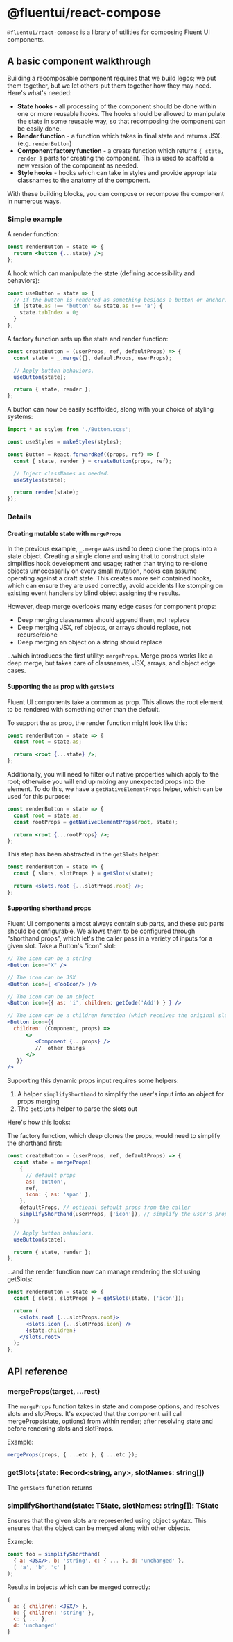 # @fluentui/react-compose

`@fluentui/react-compose` is a library of utilities for composing Fluent UI components.

## A basic component walkthrough

Building a recomposable component requires that we build legos; we put them together, but we let others put them together how they may need. Here's what's needed:

- **State hooks** - all processing of the component should be done within one or more reusable hooks. The hooks should be allowed to manipulate the state in some reusable way, so that recomposing the component can be easily done.
- **Render function** - a function which takes in final state and returns JSX. (e.g. `renderButton`)
- **Component factory function** - a create function which returns `{ state, render }` parts for creating the component. This is used to scaffold a new version of the component as needed.
- **Style hooks** - hooks which can take in styles and provide appropriate classnames to the anatomy of the component.

With these building blocks, you can compose or recompose the component in numerous ways.

### Simple example

A render function:

```jsx
const renderButton = state => {
  return <button {...state} />;
};
```

A hook which can manipulate the state (defining accessibility and behaviors):

```jsx
const useButton = state => {
  // If the button is rendered as something besides a button or anchor, make it focusable.
  if (state.as !== 'button' && state.as !== 'a') {
    state.tabIndex = 0;
  }
};
```

A factory function sets up the state and render function:

```jsx
const createButton = (userProps, ref, defaultProps) => {
  const state = _.merge({}, defaultProps, userProps);

  // Apply button behaviors.
  useButton(state);

  return { state, render };
};
```

A button can now be easily scaffolded, along with your choice of styling systems:

```jsx
import * as styles from './Button.scss';

const useStyles = makeStyles(styles);

const Button = React.forwardRef((props, ref) => {
  const { state, render } = createButton(props, ref);

  // Inject classNames as needed.
  useStyles(state);

  return render(state);
});
```

### Details

#### Creating mutable state with `mergeProps`

In the previous example, `_.merge` was used to deep clone the props into a state object. Creating a single clone and using that to construct state simplifies hook development and usage; rather than trying to re-clone objects unnecessarily on every small mutation, hooks can assume operating against a draft state. This creates more self contained hooks, which can ensure they are used correctly, avoid accidents like stomping on existing event handlers by blind object assigning the results.

However, deep merge overlooks many edge cases for component props:

- Deep merging classnames should append them, not replace
- Deep merging JSX, ref objects, or arrays should replace, not recurse/clone
- Deep merging an object on a string should replace

...which introduces the first utility: `mergeProps`. Merge props works like a deep merge, but takes care of classnames, JSX, arrays, and object edge cases.

#### Supporting the `as` prop with `getSlots`

Fluent UI components take a common `as` prop. This allows the root element to be rendered with something other than the default.

To support the `as` prop, the render function might look like this:

```jsx
const renderButton = state => {
  const root = state.as;

  return <root {...state} />;
};
```

Additionally, you will need to filter out native properties which apply to the root; otherwise you will end up mixing any unexpected props into the element. To do this, we have a `getNativeElementProps` helper, which can be used for this purpose:

```jsx
const renderButton = state => {
  const root = state.as;
  const rootProps = getNativeElementProps(root, state);

  return <root {...rootProps} />;
};
```

This step has been abstracted in the `getSlots` helper:

```jsx
const renderButton = state => {
  const { slots, slotProps } = getSlots(state);

  return <slots.root {...slotProps.root} />;
};
```

#### Supporting shorthand props

Fluent UI components almost always contain sub parts, and these sub parts should be configurable. We allows them to be configured through "shorthand props", which let's the caller pass in a variety of inputs for a given slot. Take a Button's "icon" slot:

```jsx
// The icon can be a string
<Button icon="X" />

// The icon can be JSX
<Button icon={ <FooIcon/> }/>

// The icon can be an object
<Button icon={{ as: 'i', children: getCode('Add') } } />

// The icon can be a children function (which receives the original slot and props)
<Button icon={{
  children: (Component, props) =>
      <>
         <Component {...props} />
         //  other things
      </>
   }}
/>
```

Supporting this dynamic props input requires some helpers:

1. A helper `simplifyShorthand` to simplify the user's input into an object for props merging
2. The `getSlots` helper to parse the slots out

Here's how this looks:

The factory function, which deep clones the props, would need to simplify the shorthand first:

```jsx
const createButton = (userProps, ref, defaultProps) => {
  const state = mergeProps(
    {
      // default props
      as: 'button',
      ref,
      icon: { as: 'span' },
    },
    defaultProps, // optional default props from the caller
    simplifyShorthand(userProps, ['icon']), // simplify the user's props
  );

  // Apply button behaviors.
  useButton(state);

  return { state, render };
};
```

...and the render function now can manage rendering the slot using getSlots:

```jsx
const renderButton = state => {
  const { slots, slotProps } = getSlots(state, ['icon']);

  return (
    <slots.root {...slotProps.root}>
      <slots.icon {...slotProps.icon} />
      {state.children}
    </slots.root>
  );
};
```

## API reference

### mergeProps(target, ...rest)

The `mergeProps` function takes in state and compose options, and resolves slots and slotProps.
It's expected that the component will call mergeProps(state, options) from within
render; after resolving state and before rendering slots and slotProps.

Example:

```jsx
mergeProps(props, { ...etc }, { ...etc });
```

### getSlots(state: Record<string, any>, slotNames: string[])

The `getSlots` function returns

### simplifyShorthand<TState>(state: TState, slotNames: string[]): TState

Ensures that the given slots are represented using object syntax. This ensures that
the object can be merged along with other objects.

Example:

```jsx
const foo = simplifyShorthand(
  { a: <JSX/>, b: 'string', c: { ... }, d: 'unchanged' },
  [ 'a', 'b', 'c' ]
);
```

Results in bojects which can be merged correctly:

```jsx
{
  a: { children: <JSX/> },
  b: { children: 'string' },
  c: { ... },
  d: 'unchanged'
}
```
